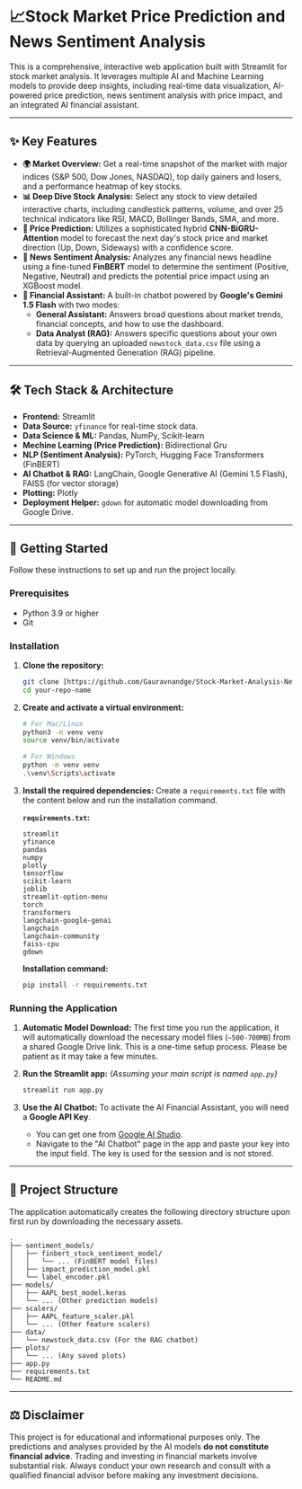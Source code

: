 # 📈Stock Market Price Prediction and News Sentiment Analysis 

This is a comprehensive, interactive web application built with Streamlit for stock market analysis. It leverages multiple AI and Machine Learning models to provide deep insights, including real-time data visualization, AI-powered price prediction, news sentiment analysis with price impact, and an integrated AI financial assistant.



---

## ✨ Key Features

* **🌍 Market Overview:** Get a real-time snapshot of the market with major indices (S&P 500, Dow Jones, NASDAQ), top daily gainers and losers, and a performance heatmap of key stocks.
* **📊 Deep Dive Stock Analysis:** Select any stock to view detailed interactive charts, including candlestick patterns, volume, and over 25 technical indicators like RSI, MACD, Bollinger Bands, SMA, and more.
* **🔮 Price Prediction:** Utilizes a sophisticated hybrid **CNN-BiGRU-Attention** model to forecast the next day's stock price and market direction (Up, Down, Sideways) with a confidence score.
* **📰 News Sentiment Analysis:** Analyzes any financial news headline using a fine-tuned **FinBERT** model to determine the sentiment (Positive, Negative, Neutral) and predicts the potential price impact using an XGBoost model.
* **🤖 Financial Assistant:** A built-in chatbot powered by **Google's Gemini 1.5 Flash** with two modes:
    * **General Assistant:** Answers broad questions about market trends, financial concepts, and how to use the dashboard.
    * **Data Analyst (RAG):** Answers specific questions about your own data by querying an uploaded `newstock_data.csv` file using a Retrieval-Augmented Generation (RAG) pipeline.

---

## 🛠️ Tech Stack & Architecture

* **Frontend:** Streamlit
* **Data Source:** `yfinance` for real-time stock data.
* **Data Science & ML:** Pandas, NumPy, Scikit-learn
* **Mechine Learning (Price Prediction):** Bidirectional Gru 
* **NLP (Sentiment Analysis):** PyTorch, Hugging Face Transformers (FinBERT)
* **AI Chatbot & RAG:** LangChain, Google Generative AI (Gemini 1.5 Flash), FAISS (for vector storage)
* **Plotting:** Plotly
* **Deployment Helper:** `gdown` for automatic model downloading from Google Drive.

---

## 🚀 Getting Started

Follow these instructions to set up and run the project locally.

### Prerequisites

* Python 3.9 or higher
* Git

### Installation

1.  **Clone the repository:**
    ```bash
    git clone [https://github.com/Gauravnandge/Stock-Market-Analysis-News-Sentiment-.git)
    cd your-repo-name
    ```

2.  **Create and activate a virtual environment:**
    ```bash
    # For Mac/Linux
    python3 -m venv venv
    source venv/bin/activate

    # For Windows
    python -m venv venv
    .\venv\Scripts\activate
    ```

3.  **Install the required dependencies:**
    Create a `requirements.txt` file with the content below and run the installation command.

    **`requirements.txt`:**
    ```
    streamlit
    yfinance
    pandas
    numpy
    plotly
    tensorflow
    scikit-learn
    joblib
    streamlit-option-menu
    torch
    transformers
    langchain-google-genai
    langchain
    langchain-community
    faiss-cpu
    gdown
    ```

    **Installation command:**
    ```bash
    pip install -r requirements.txt
    ```

### Running the Application

1.  **Automatic Model Download:**
    The first time you run the application, it will automatically download the necessary model files (`~500-700MB`) from a shared Google Drive link. This is a one-time setup process. Please be patient as it may take a few minutes.

2.  **Run the Streamlit app:**
    *(Assuming your main script is named `app.py`)*
    ```bash
    streamlit run app.py
    ```

3.  **Use the AI Chatbot:**
    To activate the AI Financial Assistant, you will need a **Google API Key**.
    * You can get one from [Google AI Studio](https://aistudio.google.com/app/apikey).
    * Navigate to the "AI Chatbot" page in the app and paste your key into the input field. The key is used for the session and is not stored.

---

## 📁 Project Structure

The application automatically creates the following directory structure upon first run by downloading the necessary assets.
 ```
.
├── sentiment_models/
│   ├── finbert_stock_sentiment_model/
│   │   └── ... (FinBERT model files)
│   ├── impact_prediction_model.pkl
│   └── label_encoder.pkl
├── models/
│   ├── AAPL_best_model.keras
│   └── ... (Other prediction models)
├── scalers/
│   ├── AAPL_feature_scaler.pkl
│   └── ... (Other feature scalers)
├── data/
│   └── newstock_data.csv (For the RAG chatbot)
├── plots/
│   └── ... (Any saved plots)
├── app.py
├── requirements.txt
└── README.md
 ```
---

## ⚖️ Disclaimer

This project is for educational and informational purposes only. The predictions and analyses provided by the AI models **do not constitute financial advice**. Trading and investing in financial markets involve substantial risk. Always conduct your own research and consult with a qualified financial advisor before making any investment decisions.

